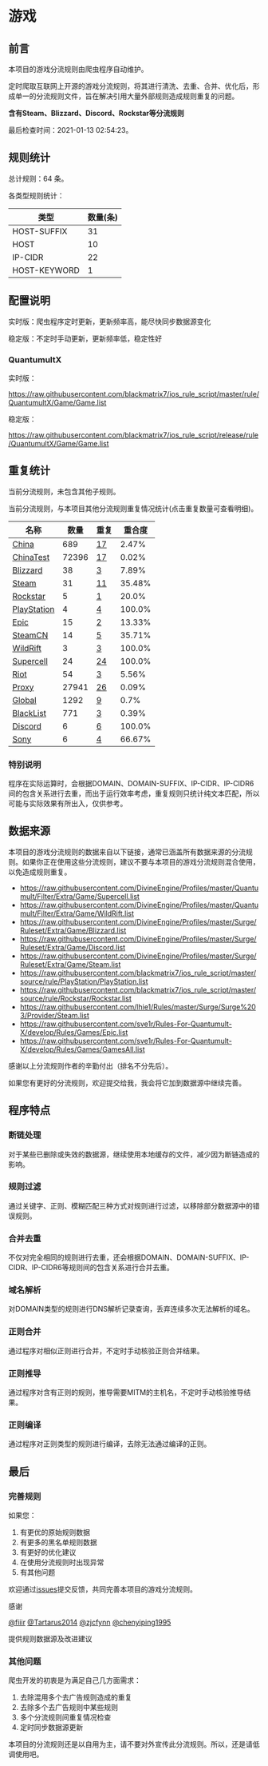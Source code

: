 # 游戏

## 前言

本项目的游戏分流规则由爬虫程序自动维护。

定时爬取互联网上开源的游戏分流规则，将其进行清洗、去重、合并、优化后，形成单一的分流规则文件，旨在解决引用大量外部规则造成规则重复的问题。

**含有Steam、Blizzard、Discord、Rockstar等分流规则**


最后检查时间：2021-01-13 02:54:23。

## 规则统计

总计规则：64 条。

各类型规则统计：

| 类型 | 数量(条) |
| ---- | ---- |
| HOST-SUFFIX | 31 |
| HOST | 10 |
| IP-CIDR | 22 |
| HOST-KEYWORD | 1 |
## 配置说明

实时版：爬虫程序定时更新，更新频率高，能尽快同步数据源变化

稳定版：不定时手动更新，更新频率低，稳定性好

### QuantumultX 
实时版：

https://raw.githubusercontent.com/blackmatrix7/ios_rule_script/master/rule/QuantumultX/Game/Game.list

稳定版：

https://raw.githubusercontent.com/blackmatrix7/ios_rule_script/release/rule/QuantumultX/Game/Game.list

## 重复统计


当前分流规则，未包含其他子规则。


当前分流规则，与本项目其他分流规则重复情况统计(点击重复数量可查看明细)。



| 名称 | 数量 | 重复 | 重合度 |
| ---- | ---- | ---- | ------ |
|  [China](https://github.com/blackmatrix7/ios_rule_script/tree/master/rule/QuantumultX/China)    | 689   | [17](https://raw.githubusercontent.com/blackmatrix7/ios_rule_script/master/rule/QuantumultX/Game/Game_Repeat.list)   |   2.47% |
|  [ChinaTest](https://github.com/blackmatrix7/ios_rule_script/tree/master/rule/QuantumultX/ChinaTest)    | 72396   | [17](https://raw.githubusercontent.com/blackmatrix7/ios_rule_script/master/rule/QuantumultX/Game/Game_Repeat.list)   |   0.02% |
|  [Blizzard](https://github.com/blackmatrix7/ios_rule_script/tree/master/rule/QuantumultX/Blizzard)    | 38   | [3](https://raw.githubusercontent.com/blackmatrix7/ios_rule_script/master/rule/QuantumultX/Game/Game_Repeat.list)   |   7.89% |
|  [Steam](https://github.com/blackmatrix7/ios_rule_script/tree/master/rule/QuantumultX/Steam)    | 31   | [11](https://raw.githubusercontent.com/blackmatrix7/ios_rule_script/master/rule/QuantumultX/Game/Game_Repeat.list)   |   35.48% |
|  [Rockstar](https://github.com/blackmatrix7/ios_rule_script/tree/master/rule/QuantumultX/Rockstar)    | 5   | [1](https://raw.githubusercontent.com/blackmatrix7/ios_rule_script/master/rule/QuantumultX/Game/Game_Repeat.list)   |   20.0% |
|  [PlayStation](https://github.com/blackmatrix7/ios_rule_script/tree/master/rule/QuantumultX/PlayStation)    | 4   | [4](https://raw.githubusercontent.com/blackmatrix7/ios_rule_script/master/rule/QuantumultX/Game/Game_Repeat.list)   |   100.0% |
|  [Epic](https://github.com/blackmatrix7/ios_rule_script/tree/master/rule/QuantumultX/Epic)    | 15   | [2](https://raw.githubusercontent.com/blackmatrix7/ios_rule_script/master/rule/QuantumultX/Game/Game_Repeat.list)   |   13.33% |
|  [SteamCN](https://github.com/blackmatrix7/ios_rule_script/tree/master/rule/QuantumultX/SteamCN)    | 14   | [5](https://raw.githubusercontent.com/blackmatrix7/ios_rule_script/master/rule/QuantumultX/Game/Game_Repeat.list)   |   35.71% |
|  [WildRift](https://github.com/blackmatrix7/ios_rule_script/tree/master/rule/QuantumultX/WildRift)    | 3   | [3](https://raw.githubusercontent.com/blackmatrix7/ios_rule_script/master/rule/QuantumultX/Game/Game_Repeat.list)   |   100.0% |
|  [Supercell](https://github.com/blackmatrix7/ios_rule_script/tree/master/rule/QuantumultX/Supercell)    | 24   | [24](https://raw.githubusercontent.com/blackmatrix7/ios_rule_script/master/rule/QuantumultX/Game/Game_Repeat.list)   |   100.0% |
|  [Riot](https://github.com/blackmatrix7/ios_rule_script/tree/master/rule/QuantumultX/Riot)    | 54   | [3](https://raw.githubusercontent.com/blackmatrix7/ios_rule_script/master/rule/QuantumultX/Game/Game_Repeat.list)   |   5.56% |
|  [Proxy](https://github.com/blackmatrix7/ios_rule_script/tree/master/rule/QuantumultX/Proxy)    | 27941   | [26](https://raw.githubusercontent.com/blackmatrix7/ios_rule_script/master/rule/QuantumultX/Game/Game_Repeat.list)   |   0.09% |
|  [Global](https://github.com/blackmatrix7/ios_rule_script/tree/master/rule/QuantumultX/Global)    | 1292   | [9](https://raw.githubusercontent.com/blackmatrix7/ios_rule_script/master/rule/QuantumultX/Game/Game_Repeat.list)   |   0.7% |
|  [BlackList](https://github.com/blackmatrix7/ios_rule_script/tree/master/rule/QuantumultX/BlackList)    | 771   | [3](https://raw.githubusercontent.com/blackmatrix7/ios_rule_script/master/rule/QuantumultX/Game/Game_Repeat.list)   |   0.39% |
|  [Discord](https://github.com/blackmatrix7/ios_rule_script/tree/master/rule/QuantumultX/Discord)    | 6   | [6](https://raw.githubusercontent.com/blackmatrix7/ios_rule_script/master/rule/QuantumultX/Game/Game_Repeat.list)   |   100.0% |
|  [Sony](https://github.com/blackmatrix7/ios_rule_script/tree/master/rule/QuantumultX/Sony)    | 6   | [4](https://raw.githubusercontent.com/blackmatrix7/ios_rule_script/master/rule/QuantumultX/Game/Game_Repeat.list)   |   66.67% |
### 特别说明
程序在实际运算时，会根据DOMAIN、DOMAIN-SUFFIX、IP-CIDR、IP-CIDR6间的包含关系进行去重，而出于运行效率考虑，重复规则只统计纯文本匹配，所以可能与实际效果有所出入，仅供参考。

## 数据来源

本项目的游戏分流规则的数据来自以下链接，通常已涵盖所有数据来源的分流规则。如果你正在使用这些分流规则，建议不要与本项目的游戏分流规则混合使用，以免造成规则重复。

- https://raw.githubusercontent.com/DivineEngine/Profiles/master/Quantumult/Filter/Extra/Game/Supercell.list
- https://raw.githubusercontent.com/DivineEngine/Profiles/master/Quantumult/Filter/Extra/Game/WildRift.list
- https://raw.githubusercontent.com/DivineEngine/Profiles/master/Surge/Ruleset/Extra/Game/Blizzard.list
- https://raw.githubusercontent.com/DivineEngine/Profiles/master/Surge/Ruleset/Extra/Game/Discord.list
- https://raw.githubusercontent.com/DivineEngine/Profiles/master/Surge/Ruleset/Extra/Game/Steam.list
- https://raw.githubusercontent.com/blackmatrix7/ios_rule_script/master/source/rule/PlayStation/PlayStation.list
- https://raw.githubusercontent.com/blackmatrix7/ios_rule_script/master/source/rule/Rockstar/Rockstar.list
- https://raw.githubusercontent.com/lhie1/Rules/master/Surge/Surge%203/Provider/Steam.list
- https://raw.githubusercontent.com/sve1r/Rules-For-Quantumult-X/develop/Rules/Games/Epic.list
- https://raw.githubusercontent.com/sve1r/Rules-For-Quantumult-X/develop/Rules/Games/GamesAll.list


感谢以上分流规则作者的辛勤付出（排名不分先后）。

如果您有更好的分流规则，欢迎提交给我，我会将它加到数据源中继续完善。

## 程序特点

### 断链处理

对于某些已删除或失效的数据源，继续使用本地缓存的文件，减少因为断链造成的影响。

### 规则过滤

通过关键字、正则、模糊匹配三种方式对规则进行过滤，以移除部分数据源中的错误规则。

### 合并去重

不仅对完全相同的规则进行去重，还会根据DOMAIN、DOMAIN-SUFFIX、IP-CIDR、IP-CIDR6等规则间的包含关系进行合并去重。

### 域名解析

对DOMAIN类型的规则进行DNS解析记录查询，丢弃连续多次无法解析的域名。

### 正则合并

通过程序对相似正则进行合并，不定时手动核验正则合并结果。

### 正则推导

通过程序对含有正则的规则，推导需要MITM的主机名，不定时手动核验推导结果。

### 正则编译

通过程序对正则类型的规则进行编译，去除无法通过编译的正则。

## 最后

### 完善规则

如果您：

1. 有更优的原始规则数据
2. 有更多的黑名单规则数据
3. 有更好的优化建议
4. 在使用分流规则时出现异常
5. 有其他问题

欢迎通过[issues](https://github.com/blackmatrix7/ios_rule_script/issues/new)提交反馈，共同完善本项目的游戏分流规则。

感谢

[@fiiir](https://github.com/fiiir) [@Tartarus2014](https://github.com/Tartarus2014) [@zjcfynn](https://github.com/zjcfynn) [@chenyiping1995](https://github.com/chenyiping1995) 

提供规则数据源及改进建议

### 其他问题

爬虫开发的初衷是为满足自己几方面需求：

1. 去除混用多个去广告规则造成的重复
2. 去除多个去广告规则中某些规则
3. 多个分流规则间重复情况检查
4. 定时同步数据源更新

本项目的分流规则还是以自用为主，请不要对外宣传此分流规则。所以，还是请低调使用吧。
